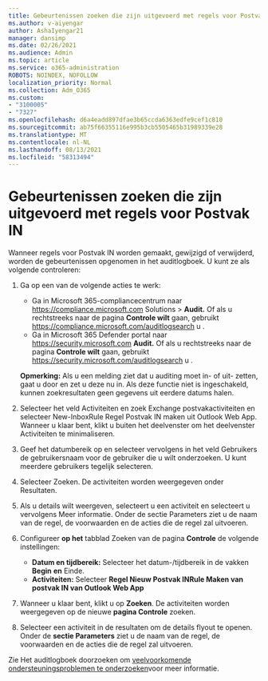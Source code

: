 ```yaml
---
title: Gebeurtenissen zoeken die zijn uitgevoerd met regels voor Postvak IN
ms.author: v-aiyengar
author: AshaIyengar21
manager: dansimp
ms.date: 02/26/2021
ms.audience: Admin
ms.topic: article
ms.service: o365-administration
ROBOTS: NOINDEX, NOFOLLOW
localization_priority: Normal
ms.collection: Adm_O365
ms.custom:
- "3100005"
- "7327"
ms.openlocfilehash: d6a4eadd897dfae3b65ccda6363edfe9cef1c810
ms.sourcegitcommit: ab75f66355116e995b3cb5505465b31989339e28
ms.translationtype: MT
ms.contentlocale: nl-NL
ms.lasthandoff: 08/13/2021
ms.locfileid: "58313494"
---
```

# <a name="find-events-performed-on-inbox-rules"></a>Gebeurtenissen zoeken die zijn uitgevoerd met regels voor Postvak IN

Wanneer regels voor Postvak IN worden gemaakt, gewijzigd of verwijderd, worden de gebeurtenissen opgenomen in het auditlogboek. U kunt ze als volgende controleren:

1. Ga op een van de volgende acties te werk:
   - Ga in Microsoft 365-compliancecentrum naar <https://compliance.microsoft.com> Solutions  \> **Audit.** Of als u rechtstreeks naar de pagina **Controle wilt** gaan, gebruikt <https://compliance.microsoft.com/auditlogsearch> u .
   - Ga in Microsoft 365 Defender portal naar <https://security.microsoft.com> **Audit.** Of als u rechtstreeks naar de pagina **Controle wilt** gaan, gebruikt <https://security.microsoft.com/auditlogsearch> u .

    **Opmerking:** Als u een melding ziet dat u auditing moet in- of uit- zetten, gaat u door en zet u deze nu in. Als deze functie niet is ingeschakeld, kunnen zoekresultaten geen gegevens uit eerdere datums halen.
1. Selecteer het veld Activiteiten en zoek Exchange postvakactiviteiten en selecteer New-InboxRule Regel Postvak IN maken uit Outlook Web App. Wanneer u klaar bent, klikt u buiten het deelvenster om het deelvenster Activiteiten te minimaliseren.
1. Geef het datumbereik op en selecteer vervolgens in het veld Gebruikers de gebruikersnaam voor de gebruiker die u wilt onderzoeken. U kunt meerdere gebruikers tegelijk selecteren.
1. Selecteer Zoeken. De activiteiten worden weergegeven onder Resultaten.
1. Als u details wilt weergeven, selecteert u een activiteit en selecteert u vervolgens Meer informatie. Onder de sectie Parameters ziet u de naam van de regel, de voorwaarden en de acties die de regel zal uitvoeren.

2. Configureer **op het** tabblad Zoeken van de pagina **Controle** de volgende instellingen:
   - **Datum en tijdbereik:** Selecteer het datum-/tijdbereik in de vakken **Begin** **en** Einde.
   - **Activiteiten:** Selecteer **Regel Nieuw Postvak INRule Maken van postvak IN van Outlook Web App**

3. Wanneer u klaar bent, klikt u op **Zoeken**. De activiteiten worden weergegeven op de nieuwe **pagina Controle** zoeken.

4. Selecteer een activiteit in de resultaten om de details flyout te openen. Onder de **sectie Parameters** ziet u de naam van de regel, de voorwaarden en de acties die de regel zal uitvoeren.

Zie Het auditlogboek doorzoeken om [veelvoorkomende ondersteuningsproblemen te onderzoeken](https://docs.microsoft.com/microsoft-365/compliance/auditing-troubleshooting-scenarios)voor meer informatie.
